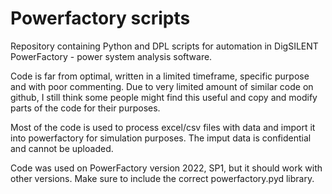 # Powerfactory scripts

Repository containing Python and DPL scripts for automation in DigSILENT PowerFactory - power system analysis software.

Code is far from optimal, written in a limited timeframe, specific purpose and with poor commenting. Due to very limited amount of similar code on github, I still think some people might find this useful and copy and modify parts of the code for their purposes.

Most of the code is used to process excel/csv files with data and import it into powerfactory for simulation purposes. The imput data is confidential and cannot be uploaded.  

Code was used on PowerFactory version 2022, SP1, but it should work with other versions. Make sure to include the correct powerfactory.pyd library.
